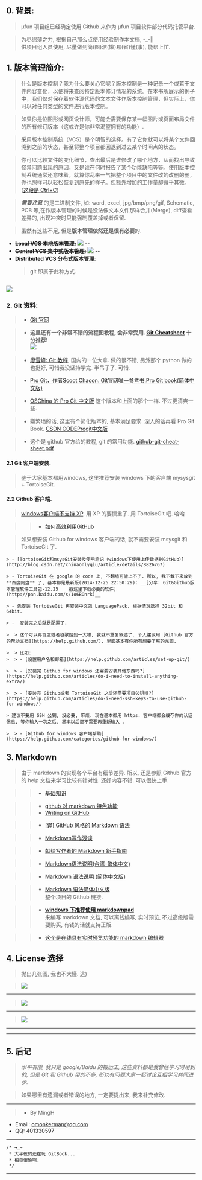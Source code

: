 ## 0. 背景:   
> μfun 项目组已经确定使用 Github 来作为 μfun 项目软件部分代码托管平台.     
     
> 为尽绵薄之力, 根据自己那么点使用经验制作本文档, -_-||    
供项目组人员使用, 尽量做到简(图)洁(懒)易(省)懂(事), 能帮上忙. 

## 1. 版本管理简介:    

> 什么是版本控制？我为什么要关心它呢？版本控制是一种记录一个或若干文件内容变化，以便将来查阅特定版本修订情况的系统。在本书所展示的例子中，我们仅对保存着软件源代码的文本文件作版本控制管理，但实际上，你可以对任何类型的文件进行版本控制。    
    
> 如果你是位图形或网页设计师，可能会需要保存某一幅图片或页面布局文件的所有修订版本（这或许是你非常渴望拥有的功能）.    
    
>    采用版本控制系统（VCS）是个明智的选择。有了它你就可以将某个文件回溯到之前的状态，甚至将整个项目都回退到过去某个时间点的状态。    
    
>    你可以比较文件的变化细节，查出最后是谁修改了哪个地方，从而找出导致怪异问题出现的原因，又是谁在何时报告了某个功能缺陷等等。使用版本控制系统通常还意味着，就算你乱来一气把整个项目中的文件改的改删的删，你也照样可以轻松恢复到原先的样子。但额外增加的工作量却微乎其微。([这段是 Ctrl+C](https://code.csdn.net/help/CSDN_Code/progit/zh/01-introduction/01-chapter1))    


> __*需要注意*__ 的是二进制文件, 如: word, excel, jpg/bmp/png/gif, Schematic, PCB 等,在作版本管理的时候是没法像文本文件那样合并(Merge), diff查看差异的, 出现冲突时只能强制覆盖掉或者保留.    

> 虽然有这些不足, 但是**版本管理依然还是很有必要**的. 
     
 - __~~Local VCS 本地版本管理:~~__
  ![](https://code.csdn.net/CSDN_Code/progit/blob/master/figures/18333fig0101-tn.png)
--
 - __~~Central VCS 集中式版本管理:~~__
![](https://code.csdn.net/CSDN_Code/progit/blob/master/figures/18333fig0102-tn.png)
--
 - __Distributed VCS 分布式版本管理__:     
    > git 即属于此种方式.     

![](https://code.csdn.net/CSDN_Code/progit/blob/master/figures/18333fig0103-tn.png)
--

### 2. Git 资料:     

> -  [Git 官网](http://git-scm.com/)    

> -  __这里还有一个非常不错的流程图教程, 会非常受用. [Git Cheatsheet](http://ndpsoftware.com/git-cheatsheet.html#loc=index;)__  __十分推荐!__    
![](https://dn-coding-net-production-static.qbox.me/3304456c-3111-45db-9256-013816e6ac6a.png)

> -  [廖雪峰: Git 教程](http://www.liaoxuefeng.com/wiki/0013739516305929606dd18361248578c67b8067c8c017b000), 国内的一位大拿. 做的很不错, 另外那个 python 做的也挺好, 可惜我没坚持学完. 半吊子了. 可惜.    
    
> -  [Pro Git，作者Scoot Chacon. Git官网唯一参考书.Pro Git book(简体中文版)](http://git-scm.com/book/zh/v1)    
    
> - [OSChina 的 Pro Git 中文版](http://git.oschina.net/progit/index.html) 这个版本和上面的那个一样. 不过更清爽一些.     
    
> -  嫌繁琐的话, 这里有个简化版本的, 基本满足要求. 深入的话再看 Pro Git Book. [CSDN CODEProgit中文版](https://code.csdn.net/help/CSDN_Code/code_support/Progit_Index)
    
> - 这个是 github 官方给的教程, git 的常用功能. [github-git-cheat-sheet.pdf](https://training.github.com/kit/downloads/github-git-cheat-sheet.pdf)    
    

#### 2.1 Git 客户端安装.    
> 鉴于大家基本都用windows,  这里推荐安装 windows 下的客户端 mysysgit + TortoiseGit.     

#### 2.2 Github 客户端.    
> [windows客户端不支持 XP](https://help.github.com/articles/windows-xp-is-not-supported/). 用 XP 的要慎重了. 用 TortoiseGit 吧. 哈哈      

> > - [如何高效利用GitHub](http://www.yangzhiping.com/tech/github.html)      
    
> 如果想安装 Github for windows 客户端的话, 就不需要安装 msysgit 和 TortoiseGit 了.     

    > - [TortoiseGit和msysGit安装及使用笔记（windows下使用上传数据到GitHub）](http://blog.csdn.net/chinaonlyqiu/article/details/8826767)    
    
    > - TortoiseGit 在 google 的 code 上, 不翻墙可能上不了. 所以, 我下载下来放到 **百度网盘** 了, 基本都是最新版(2014-12-25 22:50:29): __[分享: Git&Github版本管理软件工具包-12.25    戳这里下载必要的软件](http://pan.baidu.com/s/1o6BOnrk)__    
    
    > - 先安装 TortoiseGit 再安装中文包 LanguagePack. 根据情况选择 32bit 和 64bit.     
    
    > -  安装完之后就是配置了.     

    >  > 这个可以再百度或者谷歌搜到一大堆, 我就不重复叙述了. 个人建议用 [Github 官方的帮助文档](https://help.github.com/). 里面基本有你所有想要了解的东西.     

    >  > 比如:    
    >  > - [设置用户名和邮箱](https://help.github.com/articles/set-up-git/)          
    
    >  > - [安装完 Github for windows 还需要安装其他东西吗?](https://help.github.com/articles/do-i-need-to-install-anything-extra/)    
    
    >  > - [安装完 Github或者 TortoiseGit 之后还需要项目公钥吗?](https://help.github.com/articles/do-i-need-ssh-keys-to-use-github-for-windows/)     
    
    > 建议不要用 SSH 公钥, 没必要, 麻烦. 现在基本都用 https. 客户端都会缓存你的认证信息, 等你输入一次之后, 基本以后都不需要再重新输入 .    
    
    >  > - [Github for windows 客户端帮助](https://help.github.com/categories/github-for-windows/)

## 3. Markdown 
>  由于 markdown 的实现各个平台有细节差异. 所以, 还是参照 Github 官方的 help 文档来学习比较有针对性. 还好内容不错. 可以很快上手.    

>   > -  [基础知识](https://help.github.com/articles/markdown-basics/)        

>   > -  [github 对 markdown 特色功能](https://help.github.com/articles/github-flavored-markdown/)    
>   > -  [Writing on GitHub](https://help.github.com/articles/writing-on-github/)      

>   > - [[译] GitHub 风格的 Markdown 语法](https://github.com/cssmagic/blog/issues/13)      

>   > -  [Markdown写作浅谈](http://www.yangzhiping.com/tech/r-markdown-knitr.html)        

>   > - [献给写作者的 Markdown 新手指南](http://www.jianshu.com/p/q81RER)    

>   > - [Markdown语法说明(台湾-繁体中文)](http://markdown.tw/)     

>   > - [Markdown 语法说明 (简体中文版)](https://github.com/riku/Markdown-Syntax-CN/blob/master/syntax.md)    

>   > - [Markdown 语法简体中文版](https://github.com/riku/Markdown-Syntax-CN)     
整个项目的 Github 链接.     

>   > - __[windows 下推荐使用 markdownpad ](http://markdownpad.com/)__    
来编写 markdown 文档, 可以离线编写, 实时预览, 不过高级版需要购买, 有钱的话就支持正版.    

>   > - [这个是在线具有实时预览功能的 markdown 编辑器](http://jbt.github.io/markdown-editor/)    
    
## 4. License 选择
> 抛出几张图,  我也不大懂. 逃)       

>  ![](http://image.beekka.com/blog/201105/bg2011050101.png)    
---
>  ![](http://hi.csdn.net/attachment/201105/25/0_1306296079vEDZ.gif)    
---
>  ![](http://hi.csdn.net/attachment/201105/25/0_13062960880Uov.gif)     
---


-------
## 5. 后记    
> _水平有限, 我只是 google/Baidu 的搬运工, 这些资料都是我曾经学习时用到的, 但是 Git 和 Github 用的不多, 所以有问题大家一起讨论互相学习共同进步._      

> 如果哪里有遗漏或者错误的地方, 一定要提出来, 我来补充修改.     

---
>  * By MingH
 * Email: omonkerman@qq.com
 * QQ: 401330597    
---   


```
/* →_→ 
 * 大半夜的还在玩 GitBook... 
 * 相见恨晚啊. 
 */
```


--- 
